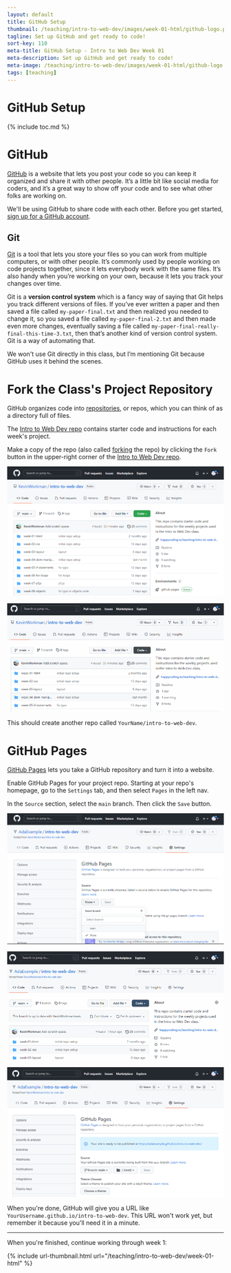 ```yaml
---
layout: default
title: GitHub Setup
thumbnail: /teaching/intro-to-web-dev/images/week-01-html/github-logo.png
tagline: Set up GitHub and get ready to code!
sort-key: 110
meta-title: GitHub Setup - Intro to Web Dev Week 01
meta-description: Set up GitHub and get ready to code!
meta-image: /teaching/intro-to-web-dev/images/week-01-html/github-logo.png
tags: [teaching]
---
```


# GitHub Setup

{% include toc.md %}

# GitHub

[GitHub](https://github.com) is a website that lets you post your code so you can keep it organized and share it with other people. It’s a little bit like social media for coders, and it’s a great way to show off your code and to see what other folks are working on.

We'll be using GitHub to share code with each other. Before you get started, [sign up for a GitHub account](https://github.com/join).

## Git

[Git](https://git-scm.com) is a tool that lets you store your files so you can work from multiple computers, or with other people. It’s commonly used by people working on code projects together, since it lets everybody work with the same files. It’s also handy when you’re working on your own, because it lets you track your changes over time.

Git is a **version control system** which is a fancy way of saying that Git helps you track different versions of files. If you’ve ever written a paper and then saved a file called `my-paper-final.txt` and then realized you needed to change it, so you saved a file called `my-paper-final-2.txt` and then made even more changes, eventually saving a file called `my-paper-final-really-final-this-time-3.txt`, then that’s another kind of version control system. Git is a way of automating that.

We won't use Git directly in this class, but I’m mentioning Git because GitHub uses it behind the scenes.

# Fork the Class's Project Repository

GitHub organizes code into [repositories](https://docs.github.com/en/repositories/creating-and-managing-repositories/about-repositories), or repos, which you can think of as a directory full of files.

The [Intro to Web Dev repo](https://github.com/KevinWorkman/intro-to-web-dev) contains starter code and instructions for each week's project.

Make a copy of the repo (also called [forking](https://docs.github.com/en/pull-requests/collaborating-with-pull-requests/working-with-forks/about-forks) the repo) by clicking the `Fork` button in the upper-right corner of the [Intro to Web Dev repo](https://github.com/KevinWorkman/intro-to-web-dev).

![fork button](/teaching/intro-to-web-dev/images/week-01-html/fork-1.png)

![forking repo](/teaching/intro-to-web-dev/images/week-01-html/fork-2.gif)

This should create another repo called `YourName/intro-to-web-dev`.

# GitHub Pages

[GitHub Pages](https://pages.github.com) lets you take a GitHub repository and turn it into a website.

Enable GitHub Pages for your project repo. Starting at your repo's homepage, go to the `Settings` tab, and then select `Pages` in the left nav.

In the `Source` section, select the `main` branch. Then click the `Save` button.

![GitHub Pages setting](/teaching/intro-to-web-dev/images/week-01-html/pages-1.png)

![GitHub Pages process](/teaching/intro-to-web-dev/images/week-01-html/pages-2.gif)

![GitHub Pages result](/teaching/intro-to-web-dev/images/week-01-html/pages-3.png)

When you're done, GitHub will give you a URL like `YourUsername.github.io/intro-to-web-dev`. This URL won't work yet, but remember it because you'll need it in a minute.

---

When you're finished, continue working through week 1:

{% include url-thumbnail.html url="/teaching/intro-to-web-dev/week-01-html" %}